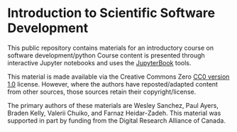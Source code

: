# Introduction to Scientific Software Development

This public repository contains materials for an introductory course on software development/python
Course content is presented through interactive Jupyter notebooks and uses the [JupyterBook](https://jupyterbook.org/intro.html) tools.

This material is made available via the Creative Commons Zero [CC0 version 1.0](LICENSE) license. However, where the authors have reposted/adapted content from other sources, those sources retain their copyright/license.

The primary authors of these materials are Wesley Sanchez,  Paul Ayers, Braden Kelly, Valerii Chuiko, and Farnaz Heidar-Zadeh.
This material was supported in part by funding from the Digital Research Alliance of Canada.